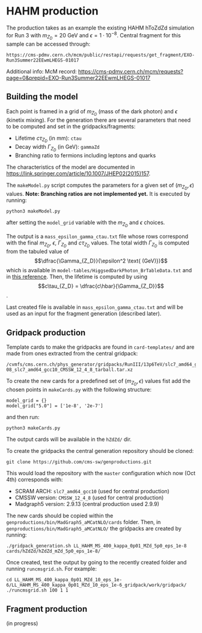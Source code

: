 # HAHM production

The production takes as an example the existing HAHM hToZdZd simulation for Run 3 with $m_{Z_D} = 20$ GeV and $\epsilon = 1\cdot 10^{-8}$. Central fragment for this sample can be accessed through:

```
https://cms-pdmv.cern.ch/mcm/public/restapi/requests/get_fragment/EXO-Run3Summer22EEwmLHEGS-01017
```

Additional info:
McM record: https://cms-pdmv.cern.ch/mcm/requests?page=0&prepid=EXO-Run3Summer22EEwmLHEGS-01017

## Building the model

Each point is framed in a grid of $m_{Z_D}$ (mass of the dark photon) and $\epsilon$ (kinetix mixing). For the generation there are several parameters that need to be computed and set in the gridpacks/fragments:
- Lifetime $c\tau_{Z_D}$ (in mm): `ctau`
- Decay width $\Gamma_{Z_D}$ (in GeV): `gammaZd`
- Branching ratio to fermions including leptons and quarks

The characteristics of the model are documented in https://link.springer.com/article/10.1007/JHEP02(2015)157.

The `makeModel.py` script computes the parameters for a given set of $(m_{Z_D}, \epsilon)$ values. **Note: Branching ratios are not implemented yet.** It is executed by running:
```
python3 makeModel.py
```
after setting the `model_grid` variable with the $m_{Z_D}$ and $\epsilon$ choices.

The output is a `mass_epsilon_gamma_ctau.txt` file whose rows correspond with the final $m_{Z_D}$, $\epsilon$, $\Gamma_{Z_D}$ and $c\tau_{Z_D}$ values. The total width $\Gamma_{Z_D}$ is computed from the tabuled value of
$$\dfrac{\Gamma_{Z_D}}{\epsilon^2 \text{ (GeV)}}$$
which is available in `model-tables/HiggsedDarkPhoton_BrTableData.txt` and in [this reference](http://exotichiggs.physics.sunysb.edu/web/wopr/wp-content/uploads/2014/12/HiggsedDarkPhoton_BrTableData.txt). Then, the lifetime is computed by using
$$c\tau_{Z_D} = \dfrac{c\hbar}{\Gamma_{Z_D}}$$.

Last created file is available in `mass_epsilon_gamma_ctau.txt` and will be used as an input for the fragment generation (described later).

## Gridpack production

Template cards to make the gridpacks are found in ```card-templates/``` and are made from ones extracted from the central gridpack:
```
/cvmfs/cms.cern.ch/phys_generator/gridpacks/RunIII/13p6TeV/slc7_amd64_gcc10/madgraph/LL_HAHM_MS_400/LL_HAHM_MS_400_kappa_0p01_MZd_20_eps_1e-08_slc7_amd64_gcc10_CMSSW_12_4_8_tarball.tar.xz
```

To create the new cards for a predefined set of $(m_{Z_D}, \epsilon)$ values fist add the chosen points in ```makeCards.py``` with the following structure:
```
model_grid = {}
model_grid["5.0"] = ['1e-8', '2e-7']
```
and then run:
```
python3 makeCards.py
``` 
The output cards will be available in the ```hZdZd/``` dir.

To create the gridpacks the central generation repository should be cloned:
```
git clone https://github.com/cms-sw/genproductions.git
```
This would load the repository with the `master` configuration which now (Oct 4th) corresponds with:
- SCRAM ARCH: `slc7_amd64_gcc10` (used for central production)
- CMSSW version: `CMSSW_12_4_8` (used for central production)
- Madgraph5 version: 2.9.13 (central production used 2.9.9)

The new cards should be copied within the ```genproductions/bin/MadGraph5_aMCatNLO/cards``` folder. Then, in ```genproductions/bin/MadGraph5_aMCatNLO/``` the gridpacks are created by running:
```
./gridpack_generation.sh LL_HAHM_MS_400_kappa_0p01_MZd_5p0_eps_1e-8 cards/hZdZd/hZdZd_mZd_5p0_eps_1e-8/
```

Once created, test the output by going to the recently created folder and running ```runcmsgrid.sh```. For example:
```
cd LL_HAHM_MS_400_kappa_0p01_MZd_10_eps_1e-6/LL_HAHM_MS_400_kappa_0p01_MZd_10_eps_1e-6_gridpack/work/gridpack/
./runcmsgrid.sh 100 1 1
```

## Fragment production

(in progress)
